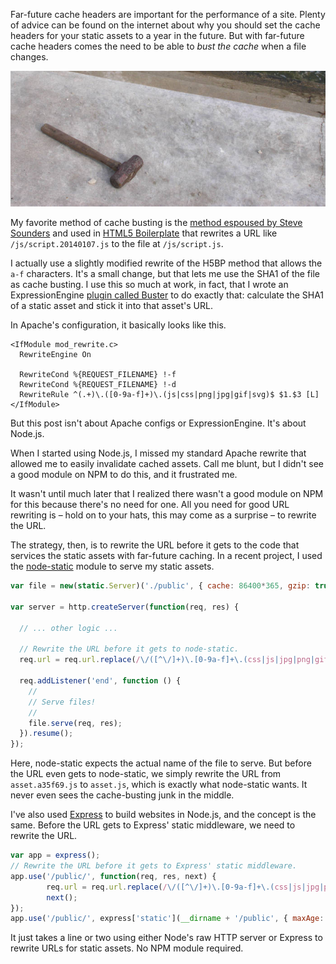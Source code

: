 Far-future cache headers are important for the performance of a site. Plenty
of advice can be found on the internet about why you should set the cache
headers for your static assets to a year in the future. But with far-future
cache headers comes the need to be able to *bust the cache* when a file
changes.

![A sledgehammer](images/cache-busting/sledge.jpg "https://www.flickr.com/photos/larcher/3360819954")

My favorite method of cache busting is the [method espoused by Steve Sounders](http://www.stevesouders.com/blog/2008/08/23/revving-filenames-dont-use-querystring/)
and used in [HTML5 Boilerplate](https://github.com/h5bp/html5-boilerplate/blob/master/.htaccess#L598)
that rewrites a URL like `/js/script.20140107.js` to the file at
`/js/script.js`.

I actually use a slightly modified rewrite of the H5BP method that allows the
`a-f` characters. It's a small change, but that lets me use the SHA1 of the
file as cache busting. I use this so much at work, in fact, that I wrote an
ExpressionEngine [plugin called Buster](https://github.com/click-rain/buster)
to do exactly that: calculate the SHA1 of a static asset and stick it into
that asset's URL.

In Apache's configuration, it basically looks like this.

```
<IfModule mod_rewrite.c>
  RewriteEngine On

  RewriteCond %{REQUEST_FILENAME} !-f
  RewriteCond %{REQUEST_FILENAME} !-d
  RewriteRule ^(.+)\.([0-9a-f]+)\.(js|css|png|jpg|gif|svg)$ $1.$3 [L]
</IfModule>
```

But this post isn't about Apache configs or ExpressionEngine. It's about
Node.js.

When I started using Node.js, I missed my standard Apache rewrite that allowed
me to easily invalidate cached assets. Call me blunt, but I didn't see a good
module on NPM to do this, and it frustrated me.

It wasn't until much later that I realized there wasn't a good module on NPM
for this because there's no need for one. All you need for good URL rewriting
is – hold on to your hats, this may come as a surprise – to rewrite the URL.

The strategy, then, is to rewrite the URL before it gets to the code that
services the static assets with far-future caching. In a recent project, I
used the [node-static](https://github.com/cloudhead/node-static) module to
serve my static assets.

```js
var file = new(static.Server)('./public', { cache: 86400*365, gzip: true });

var server = http.createServer(function(req, res) {

  // ... other logic ...

  // Rewrite the URL before it gets to node-static.
  req.url = req.url.replace(/\/([^\/]+)\.[0-9a-f]+\.(css|js|jpg|png|gif|svg)$/, "/$1.$2");

  req.addListener('end', function () {
    //
    // Serve files!
    //
    file.serve(req, res);
  }).resume();
});
```

Here, node-static expects the actual name of the file to serve. But before the
URL even gets to node-static, we simply rewrite the URL from `asset.a35f69.js`
to `asset.js`, which is exactly what node-static wants. It never even sees the
cache-busting junk in the middle.

I've also used [Express](http://expressjs.com/) to build websites in Node.js,
and the concept is the same. Before the URL gets to Express' static
middleware, we need to rewrite the URL.

```js
var app = express();
// Rewrite the URL before it gets to Express' static middleware.
app.use('/public/', function(req, res, next) {
        req.url = req.url.replace(/\/([^\/]+)\.[0-9a-f]+\.(css|js|jpg|png|gif|svg)$/, "/$1.$2");
        next();
});
app.use('/public/', express['static'](__dirname + '/public', { maxAge: 30 }));
```

It just takes a line or two using either Node's raw HTTP server or Express to
rewrite URLs for static assets. No NPM module required.
